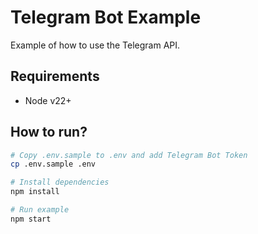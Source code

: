 # Telegram Bot Example

Example of how to use the Telegram API.

## Requirements

- Node v22+

## How to run?

```bash
# Copy .env.sample to .env and add Telegram Bot Token
cp .env.sample .env

# Install dependencies
npm install

# Run example
npm start
```

